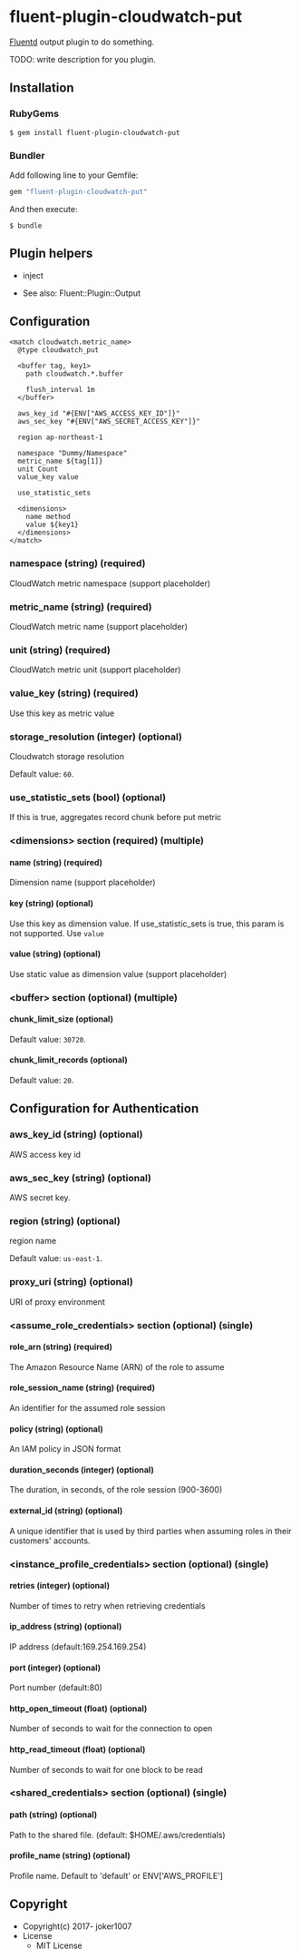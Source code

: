 # fluent-plugin-cloudwatch-put

[Fluentd](http://fluentd.org/) output plugin to do something.

TODO: write description for you plugin.

## Installation

### RubyGems

```
$ gem install fluent-plugin-cloudwatch-put
```

### Bundler

Add following line to your Gemfile:

```ruby
gem "fluent-plugin-cloudwatch-put"
```

And then execute:

```
$ bundle
```

## Plugin helpers

* inject

* See also: Fluent::Plugin::Output

## Configuration

```
<match cloudwatch.metric_name>
  @type cloudwatch_put

  <buffer tag, key1>
    path cloudwatch.*.buffer

    flush_interval 1m
  </buffer>

  aws_key_id "#{ENV["AWS_ACCESS_KEY_ID"]}"
  aws_sec_key "#{ENV["AWS_SECRET_ACCESS_KEY"]}"

  region ap-northeast-1

  namespace "Dummy/Namespace"
  metric_name ${tag[1]}
  unit Count
  value_key value

  use_statistic_sets

  <dimensions>
    name method
    value ${key1}
  </dimensions>
</match>
```

### namespace (string) (required)

CloudWatch metric namespace (support placeholder)

### metric_name (string) (required)

CloudWatch metric name (support placeholder)

### unit (string) (required)

CloudWatch metric unit (support placeholder)

### value_key (string) (required)

Use this key as metric value

### storage_resolution (integer) (optional)

Cloudwatch storage resolution

Default value: `60`.

### use_statistic_sets (bool) (optional)

If this is true, aggregates record chunk before put metric


### \<dimensions\> section (required) (multiple)

#### name (string) (required)

Dimension name (support placeholder)

#### key (string) (optional)

Use this key as dimension value. If use_statistic_sets is true, this param is not supported. Use `value`

#### value (string) (optional)

Use static value as dimension value (support placeholder)


### \<buffer\> section (optional) (multiple)

#### chunk_limit_size (optional)

Default value: `30720`.

#### chunk_limit_records (optional)

Default value: `20`.

## Configuration for Authentication

### aws_key_id (string) (optional)

AWS access key id

### aws_sec_key (string) (optional)

AWS secret key.

### region (string) (optional)

region name

Default value: `us-east-1`.

### proxy_uri (string) (optional)

URI of proxy environment

### \<assume_role_credentials\> section (optional) (single)

#### role_arn (string) (required)

The Amazon Resource Name (ARN) of the role to assume

#### role_session_name (string) (required)

An identifier for the assumed role session

#### policy (string) (optional)

An IAM policy in JSON format

#### duration_seconds (integer) (optional)

The duration, in seconds, of the role session (900-3600)

#### external_id (string) (optional)

A unique identifier that is used by third parties when assuming roles in their customers' accounts.

### \<instance_profile_credentials\> section (optional) (single)

#### retries (integer) (optional)

Number of times to retry when retrieving credentials

#### ip_address (string) (optional)

IP address (default:169.254.169.254)

#### port (integer) (optional)

Port number (default:80)

#### http_open_timeout (float) (optional)

Number of seconds to wait for the connection to open

#### http_read_timeout (float) (optional)

Number of seconds to wait for one block to be read

### \<shared_credentials\> section (optional) (single)

#### path (string) (optional)

Path to the shared file. (default: $HOME/.aws/credentials)

#### profile_name (string) (optional)

Profile name. Default to 'default' or ENV['AWS_PROFILE']

## Copyright

* Copyright(c) 2017- joker1007
* License
  * MIT License
